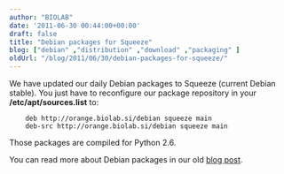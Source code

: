 ```yaml
---
author: "BIOLAB"
date: '2011-06-30 00:44:00+00:00'
draft: false
title: "Debian packages for Squeeze"
blog: ["debian" ,"distribution" ,"download" ,"packaging" ]
oldUrl: "/blog/2011/06/30/debian-packages-for-squeeze/"
---
```


We have updated our daily Debian packages to Squeeze (current Debian stable). You just have to reconfigure our package repository in your **/etc/apt/sources.list** to:

```
    deb http://orange.biolab.si/debian squeeze main
    deb-src http://orange.biolab.si/debian squeeze main
```

Those packages are compiled for Python 2.6.

You can read more about Debian packages in our old [blog post](/blog/2010/03/04/debian-repository-lives/).
